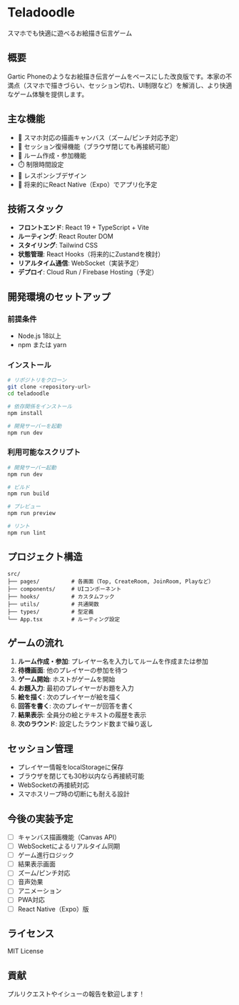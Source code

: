 # Teladoodle

スマホでも快適に遊べるお絵描き伝言ゲーム

## 概要

Gartic Phoneのようなお絵描き伝言ゲームをベースにした改良版です。本家の不満点（スマホで描きづらい、セッション切れ、UI制限など）を解消し、より快適なゲーム体験を提供します。

## 主な機能

- 🎨 スマホ対応の描画キャンバス（ズーム/ピンチ対応予定）
- 🔄 セッション復帰機能（ブラウザ閉じても再接続可能）
- 👥 ルーム作成・参加機能
- ⏱️ 制限時間設定
- 📱 レスポンシブデザイン
- 🔮 将来的にReact Native（Expo）でアプリ化予定

## 技術スタック

- **フロントエンド**: React 19 + TypeScript + Vite
- **ルーティング**: React Router DOM
- **スタイリング**: Tailwind CSS
- **状態管理**: React Hooks（将来的にZustandを検討）
- **リアルタイム通信**: WebSocket（実装予定）
- **デプロイ**: Cloud Run / Firebase Hosting（予定）

## 開発環境のセットアップ

### 前提条件

- Node.js 18以上
- npm または yarn

### インストール

```bash
# リポジトリをクローン
git clone <repository-url>
cd teladoodle

# 依存関係をインストール
npm install

# 開発サーバーを起動
npm run dev
```

### 利用可能なスクリプト

```bash
# 開発サーバー起動
npm run dev

# ビルド
npm run build

# プレビュー
npm run preview

# リント
npm run lint
```

## プロジェクト構造

```
src/
├── pages/          # 各画面（Top, CreateRoom, JoinRoom, Playなど）
├── components/     # UIコンポーネント
├── hooks/          # カスタムフック
├── utils/          # 共通関数
├── types/          # 型定義
└── App.tsx         # ルーティング設定
```

## ゲームの流れ

1. **ルーム作成・参加**: プレイヤー名を入力してルームを作成または参加
2. **待機画面**: 他のプレイヤーの参加を待つ
3. **ゲーム開始**: ホストがゲームを開始
4. **お題入力**: 最初のプレイヤーがお題を入力
5. **絵を描く**: 次のプレイヤーが絵を描く
6. **回答を書く**: 次のプレイヤーが回答を書く
7. **結果表示**: 全員分の絵とテキストの履歴を表示
8. **次のラウンド**: 設定したラウンド数まで繰り返し

## セッション管理

- プレイヤー情報をlocalStorageに保存
- ブラウザを閉じても30秒以内なら再接続可能
- WebSocketの再接続対応
- スマホスリープ時の切断にも耐える設計

## 今後の実装予定

- [ ] キャンバス描画機能（Canvas API）
- [ ] WebSocketによるリアルタイム同期
- [ ] ゲーム進行ロジック
- [ ] 結果表示画面
- [ ] ズーム/ピンチ対応
- [ ] 音声効果
- [ ] アニメーション
- [ ] PWA対応
- [ ] React Native（Expo）版

## ライセンス

MIT License

## 貢献

プルリクエストやイシューの報告を歓迎します！
